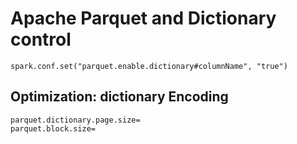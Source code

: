 # Apache Parquet and Dictionary control

```
spark.conf.set("parquet.enable.dictionary#columnName", "true")
```
## Optimization: dictionary Encoding

```
parquet.dictionary.page.size=
parquet.block.size=
```
